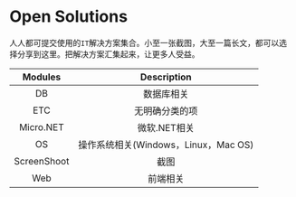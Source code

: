 
# Open Solutions

人人都可提交使用的`IT`解决方案集合。小至一张截图，大至一篇长文，都可以选择分享到这里。把解决方案汇集起来，让更多人受益。

|   Modules   |             Description              |
| :---------: | :----------------------------------: |
|     DB      |              数据库相关              |
|     ETC     |            无明确分类的项            |
|  Micro.NET  |             微软.NET相关             |
|     OS      | 操作系统相关(Windows，Linux，Mac OS) |
| ScreenShoot |                 截图                 |
|     Web     |               前端相关               |

